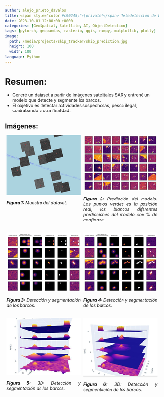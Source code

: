 ```yaml
---
author: alejo_prieto_davalos
title: <span style="color:#c90245;">[private]</span> Teledetección de barcos usando Imágenes Satelitales SAR
date: 2023-10-01 12:00:00 +0000
categories: [GeoSpatial, Satellite, AI, ObjectDetection]
tags: [pytorch, geopandas, rasterio, qgis, numpy, matplotlib, plotly]
image:
  path: /media/projects/ship_tracker/ship_prediction.jpg
  height: 100
  width: 100
language: Python
---
```


# Resumen:
- Generé un dataset a partir de imágenes satelitales SAR y entrené un modelo que detecte y segmente los barcos.
- El objetivo es detectar actividades sospechosas, pesca ilegal, contrabando u otra finalidad.


## Imágenes:
<div style="display: flex; flex-wrap: wrap; justify-content: space-around;">

  <!-- SHIPS IN WATER -->
  <div style="flex-basis: 48%; max-width: 300px; margin-bottom: 20px; text-align: justify;">
    <img src="/media/projects/ship_tracker/ships_in_water.jpg" alt="Ships in the water" style="max-width: 300px; width: 100%; height: auto;">
    <p style="width: 100%; max-width: 300px;"><em><b>Figura 1:</b> Muestra del dataset.</em></p>
  </div>

  <!-- PREDICTION -->
  <div style="flex-basis: 48%; max-width: 300px; margin-bottom: 20px; text-align: justify;">
    <img src="/media/projects/ship_tracker/ship_prediction.jpg" alt="Detector Prediction" style="max-width: 300px; width: 100%; height: auto;">
    <p style="width: 100%; max-width: 300px;"><em><b>Figura 2:</b> Predicción del modelo. Los puntos verdes es la posición real, los blancos diferentes predicciones del modelo con % de confianza.</em></p>
  </div>

</div>

<div style="display: flex; flex-wrap: wrap; justify-content: space-around;">

  <!-- SEGMENTATION -->
  <div style="flex-basis: 48%; max-width: 300px; margin-bottom: 20px; text-align: justify;">
    <img src="/media/projects/ship_tracker/ship_segmentation_1.jpg" alt="Segmentación de Barcos" style="max-width: 300px; width: 100%; height: auto;">
    <p style="width: 100%; max-width: 300px;"><em><b>Figura 3:</b> Detección y segmentación de los barcos.</em></p>
  </div>

  <div style="flex-basis: 48%; max-width: 300px; margin-bottom: 20px; text-align: justify;">
    <img src="/media/projects/ship_tracker/ship_segmentation_2.jpg" alt="Segmentación de Barcos" style="max-width: 300px; width: 100%; height: auto;">
    <p style="width: 100%; max-width: 300px;"><em><b>Figura 4:</b> Detección y segmentación de los barcos.</em></p>
  </div>

  <!-- SEGMENTACIÓN 3D -->
  <div style="flex-basis: 48%; max-width: 300px; margin-bottom: 20px; text-align: justify;">
    <img src="/media/projects/ship_tracker/ship_segmentation_3d_1.jpg" alt="Segmentación de Barcos con Gráfico 3D" style="max-width: 300px; width: 100%; height: auto;">
    <p style="width: 100%; max-width: 300px;"><em><b>Figura 5:</b> 3D: Detección y segmentación de los barcos.</em></p>
  </div>

  <div style="flex-basis: 48%; max-width: 300px; margin-bottom: 20px; text-align: justify;">
    <img src="/media/projects/ship_tracker/ship_segmentation_3d_2.jpg" alt="Segmentación de Barcos con Gráfico 3D" style="max-width: 300px; width: 100%; height: auto;">
    <p style="width: 100%; max-width: 300px;"><em><b>Figura 6:</b> 3D: Detección y segmentación de los barcos.</em></p>
  </div>

</div>
